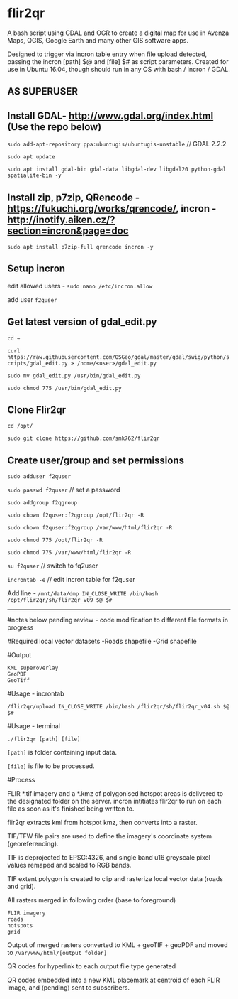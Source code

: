 # flir2qr
A bash script using GDAL and OGR to create a digital map for use in Avenza Maps, QGIS, Google Earth and many other GIS software apps.

Designed to trigger via incron table entry when file upload detected, passing the incron [path] $@ and [file] $# as script parameters. Created for use in Ubuntu 16.04, though should run in any OS with bash / incron / GDAL.

## AS SUPERUSER

## Install GDAL- http://www.gdal.org/index.html (Use the repo below)

`sudo add-apt-repository ppa:ubuntugis/ubuntugis-unstable` // GDAL 2.2.2

`sudo apt update`

`sudo apt install gdal-bin gdal-data libgdal-dev libgdal20 python-gdal spatialite-bin -y`

## Install zip, p7zip, QRencode - https://fukuchi.org/works/qrencode/, incron - http://inotify.aiken.cz/?section=incron&page=doc
`sudo apt install p7zip-full qrencode incron -y`

## Setup incron 
edit allowed users - `sudo nano /etc/incron.allow` 

add user `f2quser`

## Get latest version of gdal_edit.py

`cd ~`

`curl https://raw.githubusercontent.com/OSGeo/gdal/master/gdal/swig/python/scripts/gdal_edit.py > /home/<user>/gdal_edit.py`

`sudo mv gdal_edit.py /usr/bin/gdal_edit.py`

`sudo chmod 775 /usr/bin/gdal_edit.py`

## Clone Flir2qr
`cd /opt/`

`sudo git clone https://github.com/smk762/flir2qr`

## Create user/group and set permissions 
`sudo adduser f2quser`

`sudo passwd f2quser`  // set a password

`sudo addgroup f2qgroup`

`sudo chown f2quser:f2qgroup /opt/flir2qr -R`

`sudo chown f2quser:f2qgroup /var/www/html/flir2qr -R`

`sudo chmod 775 /opt/flir2qr -R`

`sudo chmod 775 /var/www/html/flir2qr -R`

`su f2quser` // switch to fq2user

`incrontab -e`   // edit incron table for f2quser

Add line - `/mnt/data/dmp IN_CLOSE_WRITE /bin/bash /opt/flir2qr/sh/flir2qr_v09 $@ $#`



----------------------------------------------------------------------------------------------------------------------
#notes below pending review - code modification to different file formats in progress

#Required local vector datasets -Roads shapefile -Grid shapefile

#Output

    KML superoverlay
    GeoPDF
    GeoTiff

#Usage - incrontab

`/flir2qr/upload IN_CLOSE_WRITE /bin/bash /flir2qr/sh/flir2qr_v04.sh $@ $#`

#Usage - terminal

`./flir2qr [path] [file]`

`[path]` is folder containing input data.

`[file]` is file to be processed.

#Process

FLIR *.tif imagery and a *.kmz of polygonised hotspot areas is delivered to the designated folder on the server. incron intitiates flir2qr to run on each file as soon as it's finished being written to.

flir2qr extracts kml from hotspot kmz, then converts into a raster.

TIF/TFW file pairs are used to define the imagery's coordinate system (georeferencing).

TIF is deprojected to EPSG:4326, and single band u16 greyscale pixel values remaped and scaled to RGB bands.

TIF extent polygon is created to clip and rasterize local vector data (roads and grid).

All rasters merged in following order (base to foreground)

    FLIR imagery
    roads
    hotspots
    grid

Output of merged rasters converted to KML + geoTIF + geoPDF and moved to `/var/www/html/[output folder]`

QR codes for hyperlink to each output file type generated

QR codes embedded into a new KML placemark at centroid of each FLIR image, and (pending) sent to subscribers.
